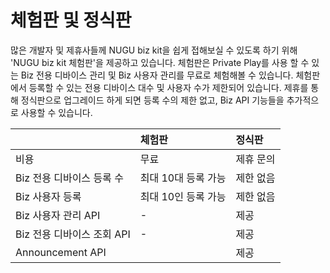 # 체험판 및 정식판

많은 개발자 및 제휴사들께 NUGU biz kit을 쉽게 접해보실 수 있도록 하기 위해 'NUGU biz kit 체험판'을 제공하고 있습니다. 체험판은 Private Play를 사용 할 수 있는 Biz 전용 디바이스 관리 및 Biz 사용자 관리를 무료로 체험해볼 수 있습니다. 체험판에서 등록할 수 있는 전용 디바이스 대수 및 사용자 수가 제한되어 있습니다. 제휴를 통해 정식판으로 업그레이드 하게 되면 등록 수의 제한 없고,  Biz API 기능들을 추가적으로 사용할 수 있습니다.

|  | **체험판** | **정식판**     |
| :--- | :--- | :--- |
| 비용 | 무료 | 제휴 문의                |
| Biz 전용 디바이스 등록 수 | 최대 10대 등록 가능   | 제한 없음             |
| Biz 사용자 등록  | 최대 10인 등록 가능   | 제한 없음       |
| Biz 사용자 관리 API | - | 제공     |
| Biz 전용 디바이스 조회 API | - | 제공 |
| Announcement API |  | 제공 |



